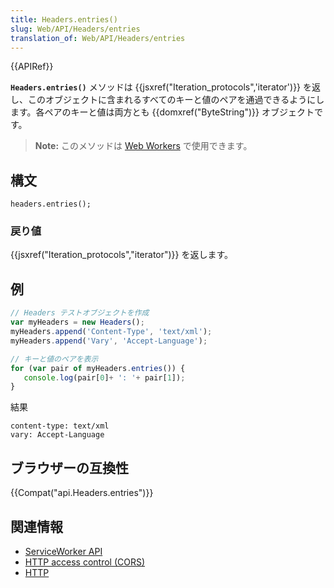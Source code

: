 ```yaml
---
title: Headers.entries()
slug: Web/API/Headers/entries
translation_of: Web/API/Headers/entries
---
```

{{APIRef}}

**`Headers.entries()`** メソッドは {{jsxref("Iteration_protocols",'iterator')}} を返し、このオブジェクトに含まれるすべてのキーと値のペアを通過できるようにします。各ペアのキーと値は両方とも {{domxref("ByteString")}} オブジェクトです。

> **Note:** このメソッドは [Web Workers](/ja/docs/Web/API/Web_Workers_API) で使用できます。

## 構文

```
headers.entries();
```

### 戻り値

{{jsxref("Iteration_protocols","iterator")}} を返します。

## 例

```js
// Headers テストオブジェクトを作成
var myHeaders = new Headers();
myHeaders.append('Content-Type', 'text/xml');
myHeaders.append('Vary', 'Accept-Language');

// キーと値のペアを表示
for (var pair of myHeaders.entries()) {
   console.log(pair[0]+ ': '+ pair[1]);
}
```

結果

```
content-type: text/xml
vary: Accept-Language
```

## ブラウザーの互換性

{{Compat("api.Headers.entries")}}

## 関連情報

- [ServiceWorker API](/ja/docs/Web/API/ServiceWorker_API)
- [HTTP access control (CORS)](/ja/docs/Web/HTTP/Access_control_CORS)
- [HTTP](/ja/docs/Web/HTTP)
